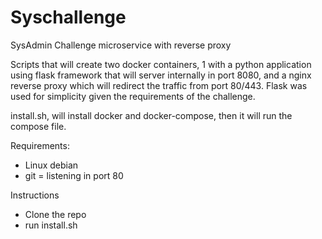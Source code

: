 # Syschallenge
SysAdmin Challenge microservice with reverse proxy

Scripts that will create two docker containers, 1 with a python application using flask framework that will server internally in port 8080, and a nginx reverse proxy which will redirect the traffic from port 80/443.
Flask was used for simplicity given the requirements of the challenge. 

install.sh, will install docker and docker-compose, then it will run the compose file.

Requirements:

- Linux debian
- git
= listening in port 80


Instructions
- Clone the repo
- run install.sh



